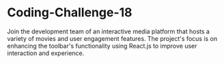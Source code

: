 # Coding-Challenge-18
Join the development team of an interactive media platform that hosts a variety of movies and user engagement features. 
The project's focus is on enhancing the toolbar's functionality using React.js to improve user interaction and experience.
